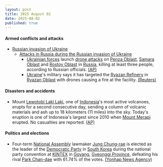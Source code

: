 ```yaml
---
layout: post
title: 2025 August 02
date: 2025-08-02
published: true
---
```



#### Armed conflicts and attacks

* [Russian invasion of Ukraine](https://en.wikipedia.org/wiki/Russian_invasion_of_Ukraine "Russian invasion of Ukraine")
  * [Attacks in Russia during the Russian invasion of Ukraine](https://en.wikipedia.org/wiki/Attacks_in_Russia_during_the_Russian_invasion_of_Ukraine "Attacks in Russia during the Russian invasion of Ukraine")
    * [Ukrainian forces](https://en.wikipedia.org/wiki/Armed_Forces_of_Ukraine "Armed Forces of Ukraine") launch [drone attacks](https://en.wikipedia.org/wiki/Drone_warfare "Drone warfare") on [Penza Oblast](https://en.wikipedia.org/wiki/Penza_Oblast "Penza Oblast"), [Samara Oblast](https://en.wikipedia.org/wiki/Samara_Oblast "Samara Oblast") and [Rostov Oblast](https://en.wikipedia.org/wiki/Rostov_Oblast "Rostov Oblast") in [Russia](https://en.wikipedia.org/wiki/Russia "Russia"), killing at least three people, according to Russian officials. [(AP)](https://apnews.com/article/russia-ukraine-war-drones-trump-witkoff-1626934143a1b25889238a0a62698fe2)
    * [Ukraine](https://en.wikipedia.org/wiki/Ukraine "Ukraine")'s military says it has targeted the [Ryazan Refinery](https://en.wikipedia.org/wiki/Ryazan_Refinery "Ryazan Refinery") in [Ryazan Oblast](https://en.wikipedia.org/wiki/Ryazan_Oblast "Ryazan Oblast") with drones causing a fire at the facility. [(Reuters)](https://www.reuters.com/business/aerospace-defense/ukraine-says-it-hit-russian-oil-facilities-military-airfield-2025-08-02/)

#### Disasters and accidents

* Mount [Lewotobi Laki Laki](https://en.wikipedia.org/wiki/Lewotobi "Lewotobi"), one of [Indonesia](https://en.wikipedia.org/wiki/Indonesia "Indonesia")'s most active volcanoes, erupts for a second consecutive day, sending a column of volcanic materials and ash up to 18 kilometers (11 miles) into the sky. Today's eruption is one of Indonesia's largest since 2010 when [Mount Merapi](https://en.wikipedia.org/wiki/Mount_Merapi "Mount Merapi") erupted. No casualties are reported. [(AP)](https://apnews.com/article/indonesia-mount-lewotobi-laki-laki-volcano-eruption-59657396e52ec5b024ec257c35a79c79)

#### Politics and elections

* Four-term [National Assembly](https://en.wikipedia.org/wiki/National_Assembly_%28South_Korea%29 "National Assembly (South Korea)") lawmaker [Jung Chung-rae](https://en.wikipedia.org/wiki/Jung_Chung-rae "Jung Chung-rae") is elected as the leader of the [Democratic Party](https://en.wikipedia.org/wiki/Democratic_Party_%28South_Korea%2C_2015%29 "Democratic Party (South Korea, 2015)") in [South Korea](https://en.wikipedia.org/wiki/South_Korea "South Korea") during the national party convention at [KINTEX](https://en.wikipedia.org/wiki/Korea_International_Exhibition_Center "Korea International Exhibition Center") in [Goyang](https://en.wikipedia.org/wiki/Goyang "Goyang"), [Gyeonggi Province](https://en.wikipedia.org/wiki/Gyeonggi_Province "Gyeonggi Province"), defeating his rival [Park Chan-dae](https://en.wikipedia.org/wiki/Park_Chan-dae_%28politician%29 "Park Chan-dae (politician)") with 61.74% of the votes. [(Yonhap News Agency)](https://en.yna.co.kr/view/AEN20250802002300315)
